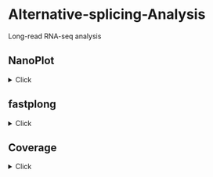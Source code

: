 # Alternative-splicing-Analysis
Long-read RNA-seq analysis




## NanoPlot
<details>
<summary>Click</summary>


</details>






## fastplong
<details>
<summary>Click</summary>


</details>





## Coverage
<details>
<summary>Click</summary>


</details>











